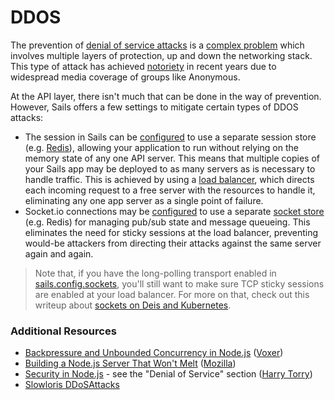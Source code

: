 # DDOS

The prevention of [denial of service attacks](https://www.owasp.org/index.php/Application_Denial_of_Service) is a [complex problem](http://en.wikipedia.org/wiki/Denial-of-service_attack#Handling) which involves multiple layers of protection, up and down the networking stack.
This type of attack has achieved [notoriety](http://www.darkreading.com/vulnerabilities-and-threats/10-strategies-to-fight-anonymous-ddos-attacks/d/d-id/1102699) in recent years due to widespread media coverage of groups like Anonymous.

At the API layer, there isn't much that can be done in the way of prevention.  However, Sails offers a few settings to mitigate certain types of DDOS attacks:

+ The session in Sails can be [configured](http://sailsjs.com/documentation/reference/sails.config/sails.config.session.html) to use a separate session store (e.g. [Redis](http://redis.io/)), allowing your application to run without relying on the memory state of any one API server.  This means that multiple copies of your Sails app may be deployed to as many servers as is necessary to handle traffic.  This is achieved by using a [load balancer](http://en.wikipedia.org/wiki/Load_balancing_(computing)), which directs each incoming request to a free server with the resources to handle it, eliminating any one app server as a single point of failure.
+ Socket.io connections may be [configured](http://sailsjs.com/docs/reference/configuration/sails-config-sockets) to use a separate [socket store](sailsjs.com/docs/concepts/deployment/scaling) (e.g. Redis) for managing pub/sub state and message queueing. This eliminates the need for sticky sessions at the load balancer, preventing would-be attackers from directing their attacks against the same server again and again.

> Note that, if you have the long-polling transport enabled in [sails.config.sockets](http://sailsjs.com/docs/reference/configuration/sails-config-sockets), you'll still want to make sure TCP sticky sessions are enabled at your load balancer.  For more on that, check out this writeup about [sockets on Deis and Kubernetes](https://deis.com/blog/2016/socket.io-applications-kubernetes/).


### Additional Resources

+ [Backpressure and Unbounded Concurrency in Node.js](http://engineering.voxer.com/2013/09/16/backpressure-in-nodejs/) ([Voxer](http://voxer.com/))
+ [Building a Node.js Server That Won't Melt](https://hacks.mozilla.org/2013/01/building-a-node-js-server-that-wont-melt-a-node-js-holiday-season-part-5/) ([Mozilla](https://hacks.mozilla.org/))
+ [Security in Node.js](https://www.harrytorry.co.uk/node-js/security-flaws-in-node-js/) - see the "Denial of Service" section ([Harry Torry](https://www.harrytorry.co.uk))
+ [Slowloris DDoSAttacks](http://www.ddosattacks.biz/attacks/slowloris-ddos-attack-aka-slow-and-low/)



<docmeta name="displayName" value="DDOS">
